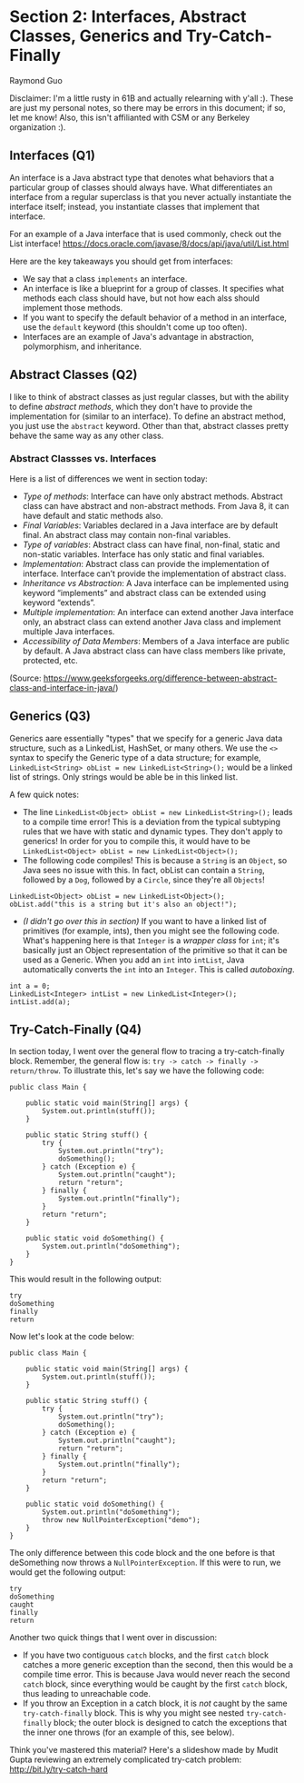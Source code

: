 # Section 2: Interfaces, Abstract Classes, Generics and Try-Catch-Finally
Raymond Guo

Disclaimer: I'm a little rusty in 61B and actually relearning with y'all :). These are just my personal notes, so there may be errors in this document; if so, let me know! Also, this isn't affilianted with CSM or any Berkeley organization :).

## Interfaces (Q1)
An interface is a Java abstract type that denotes what behaviors that a particular group of classes should always have. What differentiates an interface from a regular superclass is that you never actually instantiate the interface itself; instead, you instantiate classes that implement that interface. 

For an example of a Java interface that is used commonly, check out the List interface! https://docs.oracle.com/javase/8/docs/api/java/util/List.html

Here are the key takeaways you should get from interfaces:
- We say that a class `implements` an interface.
- An interface is like a blueprint for a group of classes. It specifies what methods each class should have, but not how each alss should implement those methods.
- If you want to specify the default behavior of a method in an interface, use the `default` keyword (this shouldn't come up too often).
- Interfaces are an example of Java's advantage in abstraction, polymorphism, and inheritance.

## Abstract Classes (Q2)

I like to think of abstract classes as just regular classes, but with the ability to define *abstract methods*, which they don't have to provide the implementation for (similar to an interface). To define an abstract method, you just use the `abstract` keyword. Other than that, abstract classes pretty behave the same way as any other class.

### Abstract Classses vs. Interfaces
Here is a list of differences we went in section today: 
- *Type of methods*: Interface can have only abstract methods. Abstract class can have abstract and non-abstract methods. From Java 8, it can have default and static methods also.
- *Final Variables*: Variables declared in a Java interface are by default final. An abstract class may contain non-final variables.
- *Type of variables*: Abstract class can have final, non-final, static and non-static variables. Interface has only static and final variables.
- *Implementation*: Abstract class can provide the implementation of interface. Interface can’t provide the implementation of abstract class.
- *Inheritance vs Abstraction*: A Java interface can be implemented using keyword “implements” and abstract class can be extended using keyword “extends”.
- *Multiple implementation*: An interface can extend another Java interface only, an abstract class can extend another Java class and implement multiple Java interfaces.
- *Accessibility of Data Members*: Members of a Java interface are public by default. A Java abstract class can have class members like private, protected, etc.

(Source: https://www.geeksforgeeks.org/difference-between-abstract-class-and-interface-in-java/)

## Generics (Q3)
Generics aare essentially "types" that we specify for a generic Java data structure, such as a LinkedList, HashSet, or many others. We use the `<>` syntax to specify the Generic type of a data structure; for example, `LinkedList<String> obList = new LinkedList<String>();` would be a linked list of strings. Only strings would be able be in this linked list.

A few quick notes:
- The line `LinkedList<Object> obList = new LinkedList<String>();` leads to a compile time error! This is a deviation from the typical subtyping rules that we have with static and dynamic types. They don't apply to generics! In order for you to compile this, it would have to be `LinkedList<Object> obList = new LinkedList<Object>();`
- The following code compiles! This is because a `String` is an `Object`, so Java sees no issue with this. In fact, obList can contain a `String`, followed by a `Dog`, followed by a `Circle`, since they're all `Objects`!
```
LinkedList<Object> obList = new LinkedList<Object>();
obList.add("this is a string but it's also an object!");
``` 
- *(I didn't go over this in section)* If you want to have a linked list of primitives (for example, ints), then you might see the following code. What's happening here is that `Integer` is a *wrapper class* for `int`; it's basically just an Object representation of the primitive so that it can be used as a Generic. When you add an `int` into `intList`, Java automatically converts the `int` into an `Integer`. This is called *autoboxing*.
```
int a = 0;
LinkedList<Integer> intList = new LinkedList<Integer>();
intList.add(a);
```

## Try-Catch-Finally (Q4)
In section today, I went over the general flow to tracing a try-catch-finally block. Remember, the general flow is: `try -> catch -> finally -> return/throw`. To illustrate this, let's say we have the following code:
```
public class Main {

    public static void main(String[] args) {
        System.out.println(stuff());
    }

    public static String stuff() {
        try {
            System.out.println("try");
            doSomething();
        } catch (Exception e) {
            System.out.println("caught");
            return "return";
        } finally {
            System.out.println("finally");
        }
        return "return";
    }

    public static void doSomething() {
        System.out.println("doSomething");
    }
}
```
This would result in the following output: 
```
try
doSomething
finally
return
```
Now let's look at the code below:
```
public class Main {

    public static void main(String[] args) {
        System.out.println(stuff());
    }

    public static String stuff() {
        try {
            System.out.println("try");
            doSomething();
        } catch (Exception e) {
            System.out.println("caught");
            return "return";
        } finally {
            System.out.println("finally");
        }
        return "return";
    }

    public static void doSomething() {
        System.out.println("doSomething");
        throw new NullPointerException("demo");
    }
}
```
The only difference between this code block and the one before is that deSomething now throws a `NullPointerException`. If this were to run, we would get the following output: 
```
try
doSomething
caught
finally
return
```

Another two quick things that I went over in discussion:
- If you have two contiguous `catch` blocks, and the first `catch` block catches a more generic exception than the second, then this would be a compile time error. This is because Java would never reach the second `catch` block, since everything would be caught by the first `catch` block, thus leading to unreachable code.
- If you throw an Exception in a catch block, it is *not* caught by the same `try-catch-finally` block. This is why you might see nested `try-catch-finally` block; the outer block is designed to catch the exceptions that the inner one throws (for an example of this, see below).

Think you've mastered this material? Here's a slideshow made by Mudit Gupta reviewing an extremely complicated try-catch problem: http://bit.ly/try-catch-hard
